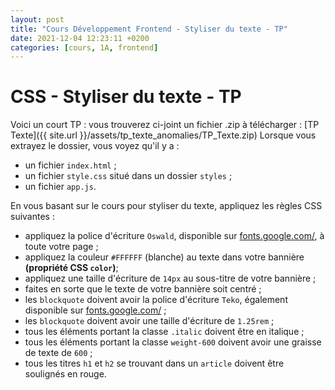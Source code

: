 ```yaml
---
layout: post
title: "Cours Développement Frontend - Styliser du texte - TP"
date: 2021-12-04 12:23:11 +0200
categories: [cours, 1A, frontend]
---
```

# CSS - Styliser du texte - TP
Voici un court TP : vous trouverez ci-joint un fichier .zip à télécharger : [TP Texte]({{ site.url }}/assets/tp_texte_anomalies/TP_Texte.zip)
Lorsque vous extrayez le dossier, vous voyez qu'il y a :

- un fichier `index.html` ;
- un fichier `style.css` situé dans un dossier `styles` ;
- un fichier `app.js`.

En vous basant sur le cours pour styliser du texte, appliquez les règles CSS suivantes :

- appliquez la police d'écriture `Oswald`, disponible sur [fonts.google.com/](fonts.google.com/), à toute votre page ;
- appliquez la couleur `#FFFFFF` (blanche) au texte dans votre bannière **(propriété CSS `color`)**;
- appliquez une taille d'écriture de `14px` au sous-titre de votre bannière ;
- faites en sorte que le texte de votre bannière soit centré ;
- les `blockquote` doivent avoir la police d'écriture `Teko`, également disponible sur [fonts.google.com/](fonts.google.com/) ;
- les `blockquote` doivent avoir une taille d'écriture de `1.25rem` ;
- tous les éléments portant la classe `.italic` doivent être en italique ;
- tous les éléments portant la classe `weight-600` doivent avoir une graisse de texte de `600` ;
- tous les titres `h1` et `h2` se trouvant dans un `article` doivent être soulignés en rouge.

